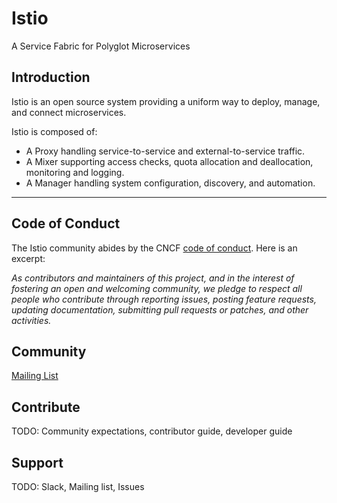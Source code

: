 # Istio
A Service Fabric for Polyglot Microservices

## Introduction

Istio is an open source system providing a uniform way to deploy, manage, and connect microservices.

Istio is composed of:
*  A Proxy handling service-to-service and external-to-service traffic.
*  A Mixer supporting access checks, quota allocation and deallocation, monitoring and logging.
*  A Manager handling system configuration, discovery, and automation.

<hr>

## Code of Conduct

The Istio community abides by the CNCF [code of conduct](https://github.com/cncf/foundation/blob/master/code-of-conduct.md). Here is an excerpt:

_As contributors and maintainers of this project, and in the interest of fostering an open and welcoming community, we pledge to respect all people who contribute through reporting issues, posting feature requests, updating documentation, submitting pull requests or patches, and other activities._

## Community

[Mailing List](https://groups.google.com/forum/#!forum/istio-dev)

## Contribute

TODO: Community expectations, contributor guide, developer guide

## Support

TODO: Slack, Mailing list, Issues

